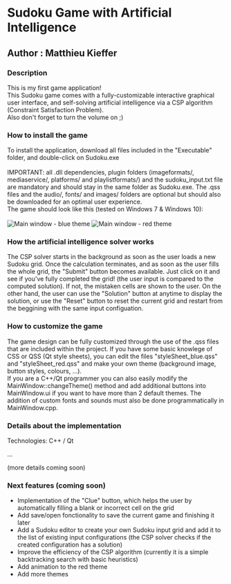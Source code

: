 
# Sudoku Game with Artificial Intelligence
## Author : Matthieu Kieffer

### Description
This is my first game application!<br/> 
This Sudoku game comes with a fully-customizable interactive graphical user interface, and self-solving artificial intelligence via a CSP algorithm (Constraint Satisfaction Problem).<br/>
Also don't forget to turn the volume on ;)

### How to install the game
To install the application, download all files included in the "Executable" folder, and double-click on Sudoku.exe<br/><br/>
IMPORTANT: all .dll dependencies, plugin folders (imageformats/, mediaservice/, platforms/ and playlistformats/) and the sudoku_input.txt file are mandatory and should stay in the same folder as Sudoku.exe. The .qss files and the audio/, fonts/ and images/ folders are optional but should also be downloaded for an optimal user experience.<br/>
The game should look like this (tested on Windows 7 & Windows 10):
<br/><br/>
![Main window - blue theme](https://user-images.githubusercontent.com/25090342/30785561-c9d811cc-a168-11e7-975a-f9d89324bdbd.PNG "Main window - blue theme")
![Main window - red theme](https://user-images.githubusercontent.com/25090342/30785562-c9d82ce8-a168-11e7-9cab-b1e1443f13ab.PNG "Main window - red theme")

### How the artificial intelligence solver works
The CSP solver starts in the background as soon as the user loads a new Sudoku grid. Once the calculation terminates, and as soon as the user fills the whole grid, the "Submit" button becomes available. Just click on it and see if you've fully completed the grid! (the user input is compared to the computed solution). If not, the mistaken cells are shown to the user. On the other hand, the user can use the "Solution" button at anytime to display the solution, or use the "Reset" button to reset the current grid and restart from the beggining with the same input configuation.

### How to customize the game
The game design can be fully customized through the use of the .qss files that are included within the project.
If you have some basic knowlege of CSS or QSS (Qt style sheets), you can edit the files "styleSheet_blue.qss" and "styleSheet_red.qss" and make your own theme (background image, button styles, colours, ...).<br/>
If you are a C++/Qt programmer you can also easily modify the MainWindow::changeTheme() method and add additional buttons into MainWindow.ui if you want to have more than 2 default themes. The addition of custom fonts and sounds must also be done programmatically in MainWindow.cpp.

### Details about the implementation
Technologies: C++ / Qt

...

(more details coming soon)

### Next features (coming soon)
- Implementation of the "Clue" button, which helps the user by automatically filling a blank or incorrect cell on the grid<br/>
- Add save/open fonctionality to save the current game and finishing it later
- Add a Sudoku editor to create your own Sudoku input grid and add it to the list of existing input configurations (the CSP solver checks if the created configuration has a solution) 
- Improve the efficiency of the CSP algorithm (currently it is a simple backtracking search with basic heuristics)
- Add animation to the red theme
- Add more themes
